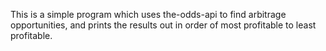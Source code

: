 This is a simple program which uses the-odds-api to find arbitrage opportunities, and prints the results out in order of most
profitable to least profitable.
